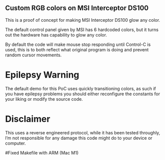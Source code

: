 ## Custom RGB colors on MSI Interceptor DS100

This is a proof of concept for making MSI Interceptor DS100 glow any color.

The default control panel given by MSI has 6 hardcoded colors, but it turns out the hardware has capability to glow any color.

By default the code will make mouse stop responding until Control-C is used, this is to both reflect what original program is doing and prevent random cursor movements.

# Epilepsy Warning
The default demo for this PoC uses quickly transitioning colors, as such if you have epilepsy problems you should either reconfigure the constants for your liking or modify the source code.

# Disclaimer
This uses a reverse engineered protocol, while it has been tested throughly, I’m not responsible for any damage this code might do to your device or computer.

#Fixed
Makefile with ARM (Mac M1)
